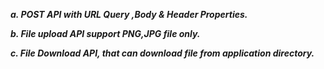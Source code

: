  
***a. POST API with URL Query ,Body & Header Properties.***

***b. File upload API support PNG,JPG file only.***

***c. File Download API, that can download file from application directory.***


